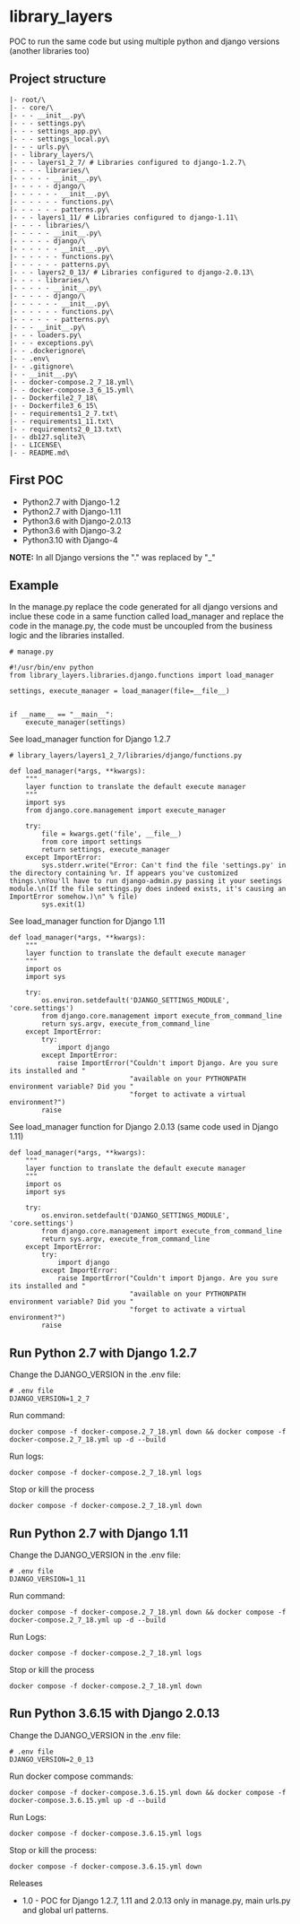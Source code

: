# library_layers

POC to run the same code but using multiple python and django versions (another libraries too)

## Project structure

```
|- root/\
|- - core/\
|- - - __init__.py\
|- - - settings.py\
|- - - settings_app.py\
|- - - settings_local.py\
|- - - urls.py\
|- - library_layers/\
|- - - layers1_2_7/ # Libraries configured to django-1.2.7\
|- - - - libraries/\
|- - - - - __init__.py\
|- - - - - django/\
|- - - - - - __init__.py\
|- - - - - - functions.py\
|- - - - - - patterns.py\
|- - - layers1_11/ # Libraries configured to django-1.11\
|- - - - libraries/\
|- - - - - __init__.py\
|- - - - - django/\
|- - - - - - __init__.py\
|- - - - - - functions.py\
|- - - - - - patterns.py\
|- - - layers2_0_13/ # Libraries configured to django-2.0.13\
|- - - - libraries/\
|- - - - - __init__.py\
|- - - - - django/\
|- - - - - - __init__.py\
|- - - - - - functions.py\
|- - - - - - patterns.py\
|- - - __init__.py\
|- - - loaders.py\
|- - - exceptions.py\
|- - .dockerignore\
|- - .env\
|- - .gitignore\
|- - __init__.py\
|- - docker-compose.2_7_18.yml\
|- - docker-compose.3_6_15.yml\
|- - Dockerfile2_7_18\
|- - Dockerfile3_6_15\
|- - requirements1_2_7.txt\
|- - requirements1_11.txt\
|- - requirements2_0_13.txt\
|- - db127.sqlite3\
|- - LICENSE\
|- - README.md\
```


## First POC


* Python2.7 with Django-1.2
* Python2.7 with Django-1.11
* Python3.6 with Django-2.0.13
* Python3.6 with Django-3.2
* Python3.10 with Django-4

**NOTE:** In all Django versions the "." was replaced by "_"

## Example

In the manage.py replace the code generated for all django versions and inclue these code in a same function called load_manager and replace the code in the manage.py,  the code must be uncoupled from the business logic and the libraries installed.

```
# manage.py

#!/usr/bin/env python
from library_layers.libraries.django.functions import load_manager

settings, execute_manager = load_manager(file=__file__)


if __name__ == "__main__":
    execute_manager(settings)
```

See load_manager function for Django 1.2.7

```
# library_layers/layers1_2_7/libraries/django/functions.py

def load_manager(*args, **kwargs):
    """
    layer function to translate the default execute manager
    """
    import sys
    from django.core.management import execute_manager

    try:
        file = kwargs.get('file', __file__)
        from core import settings
        return settings, execute_manager
    except ImportError:
        sys.stderr.write("Error: Can't find the file 'settings.py' in the directory containing %r. If appears you've customized things.\nYou'll have to run django-admin.py passing it your seetings module.\n(If the file settings.py does indeed exists, it's causing an ImportError somehow.)\n" % file)
        sys.exit(1)
```

See load_manager function for Django 1.11

```
def load_manager(*args, **kwargs):
    """
    layer function to translate the default execute manager
    """
    import os
    import sys

    try:
        os.environ.setdefault('DJANGO_SETTINGS_MODULE', 'core.settings')
        from django.core.management import execute_from_command_line
        return sys.argv, execute_from_command_line
    except ImportError:
        try:
            import django
        except ImportError:
            raise ImportError("Couldn't import Django. Are you sure its installed and "
                              "available on your PYTHONPATH environment variable? Did you "
                              "forget to activate a virtual environment?")
        raise
```

See load_manager function for Django 2.0.13 (same code used in Django 1.11)

```
def load_manager(*args, **kwargs):
    """
    layer function to translate the default execute manager
    """
    import os
    import sys

    try:
        os.environ.setdefault('DJANGO_SETTINGS_MODULE', 'core.settings')
        from django.core.management import execute_from_command_line
        return sys.argv, execute_from_command_line
    except ImportError:
        try:
            import django
        except ImportError:
            raise ImportError("Couldn't import Django. Are you sure its installed and "
                              "available on your PYTHONPATH environment variable? Did you "
                              "forget to activate a virtual environment?")
        raise
```

## Run Python 2.7 with Django 1.2.7

Change the DJANGO_VERSION in the .env file:

```
# .env file
DJANGO_VERSION=1_2_7
```

Run command:

```
docker compose -f docker-compose.2_7_18.yml down && docker compose -f docker-compose.2_7_18.yml up -d --build
```

Run logs:

```
docker compose -f docker-compose.2_7_18.yml logs
```

Stop or kill the process

```
docker compose -f docker-compose.2_7_18.yml down
```


## Run Python 2.7 with Django 1.11

Change the DJANGO_VERSION in the .env file:

```
# .env file
DJANGO_VERSION=1_11
```

Run command:

```
docker compose -f docker-compose.2_7_18.yml down && docker compose -f docker-compose.2_7_18.yml up -d --build
```

Run Logs:

```
docker compose -f docker-compose.2_7_18.yml logs
```

Stop or kill the process

```
docker compose -f docker-compose.2_7_18.yml down
```

## Run Python 3.6.15 with Django 2.0.13

Change the DJANGO_VERSION in the .env file:

```
# .env file
DJANGO_VERSION=2_0_13
```

Run docker compose commands:

```
docker compose -f docker-compose.3.6.15.yml down && docker compose -f docker-compose.3.6.15.yml up -d --build
```

Run Logs:

```
docker compose -f docker-compose.3.6.15.yml logs
```

Stop or kill the process:

```
docker compose -f docker-compose.3.6.15.yml down
```


Releases
- 1.0 - POC for Django 1.2.7, 1.11 and 2.0.13 only in manage.py, main urls.py and global url patterns.


